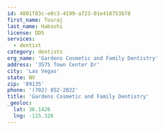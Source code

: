 ```yaml
---
id: 4801f83c-e0c3-4199-a723-01e418753b78
first_name: Touraj
last_name: Habashi
license: DDS
services:
  - dentist
category: dentists
org_name: 'Gardens Cosmetic and Family Dentistry'
address: '3575 Town Center Dr'
city: 'Las Vegas'
state: NV
zip: '89135'
phone: '(702) 852-2022'
title: 'Gardens Cosmetic and Family Dentistry'
_geoloc:
  lat: 36.1426
  lng: -115.326
---
```

